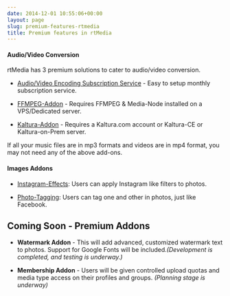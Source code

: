```yaml
---
date: 2014-12-01 10:55:06+00:00
layout: page
slug: premium-features-rtmedia
title: Premium features in rtMedia
---
```


#### Audio/Video Conversion


rtMedia has 3 premium solutions to cater to audio/video conversion.



	
  * [Audio/Video Encoding Subscription Service](/rtmedia/addons/audio-video-encoding-service/) - Easy to setup monthly subscription service.

	
  * [FFMPEG-Addon](https://rtcamp.com/store/buddypress-media-ffmpeg-converter) - Requires FFMPEG & Media-Node installed on a VPS/Dedicated server.

	
  * [Kaltura-Addon](https://rtcamp.com/store/buddypress-media-kaltura) - Requires a Kaltura.com account or Kaltura-CE or Kaltura-on-Prem server.


If all your music files are in mp3 formats and videos are in mp4 format, you may not need any of the above add-ons.


#### Images Addons


	
  * [Instagram-Effects](https://rtcamp.com/store/buddypress-media-instagram): Users can apply Instagram like filters to photos.

	
  * [Photo-Tagging](https://rtcamp.com/store/buddypress-media-photo-tagging/): Users can tag one and other in photos, just like Facebook.




## Coming Soon - Premium Addons


	
  * **Watermark Addon** - This will add advanced, customized watermark text to photos. Support for Google Fonts will be included._(Development is completed, and testing is underway.)_

	
  * **Membership Addon** - Users will be given controlled upload quotas and media type access on their profiles and groups. _(Planning stage is underway)_


